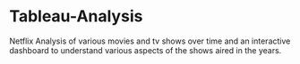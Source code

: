 # Tableau-Analysis
Netflix Analysis of various movies and tv shows over time and an interactive dashboard to understand various aspects of the shows aired in the years.
